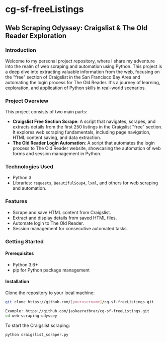 # cg-sf-freeListings

## Web Scraping Odyssey: Craigslist & The Old Reader Exploration

### Introduction

Welcome to my personal project repository, where I share my adventure into the realm of web scraping and automation using Python. This project is a deep dive into extracting valuable information from the web, focusing on the "free" section of Craigslist in the San Francisco Bay Area and automating the login process for The Old Reader. It's a journey of learning, exploration, and application of Python skills in real-world scenarios.

### Project Overview

This project consists of two main parts:

- **Craigslist Free Section Scrape**: A script that navigates, scrapes, and extracts details from the first 250 listings in the Craigslist "free" section. It explores web scraping fundamentals, including page navigation, HTML content saving, and data extraction.
- **The Old Reader Login Automation**: A script that automates the login process to The Old Reader website, showcasing the automation of web forms and session management in Python.

### Technologies Used

- Python 3
- Libraries: `requests`, `BeautifulSoup4`, `lxml`, and others for web scraping and automation.

### Features

- Scrape and save HTML content from Craigslist.
- Extract and display details from saved HTML files.
- Automate login to The Old Reader.
- Session management for consecutive automated tasks.

### Getting Started

#### Prerequisites

- Python 3.6+
- pip for Python package management

#### Installation

Clone the repository to your local machine:

```bash
git clone https://github.com/[yourusername]/cg-sf-freeListings.git

Example: https://github.com/jaskeeratbrar/cg-sf-freeListings.git
cd web-scraping-odyssey

```


To start the Craigslist scraping:

```bash
python craigslist_scraper.py
```
